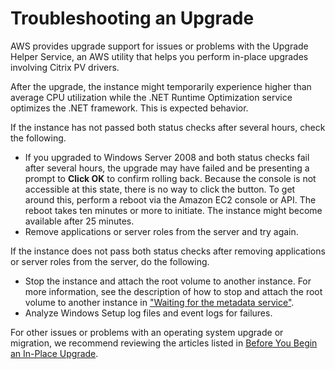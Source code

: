 # Troubleshooting an Upgrade<a name="os-upgrade-trbl"></a>

AWS provides upgrade support for issues or problems with the Upgrade Helper Service, an AWS utility that helps you perform in\-place upgrades involving Citrix PV drivers\.

After the upgrade, the instance might temporarily experience higher than average CPU utilization while the \.NET Runtime Optimization service optimizes the \.NET framework\. This is expected behavior\.

If the instance has not passed both status checks after several hours, check the following\.
+ If you upgraded to Windows Server 2008 and both status checks fail after several hours, the upgrade may have failed and be presenting a prompt to **Click OK** to confirm rolling back\. Because the console is not accessible at this state, there is no way to click the button\. To get around this, perform a reboot via the Amazon EC2 console or API\. The reboot takes ten minutes or more to initiate\. The instance might become available after 25 minutes\.
+ Remove applications or server roles from the server and try again\.

If the instance does not pass both status checks after removing applications or server roles from the server, do the following\.
+ Stop the instance and attach the root volume to another instance\. For more information, see the description of how to stop and attach the root volume to another instance in ["Waiting for the metadata service"](common-messages.md#metadata-unavailable)\.
+ Analyze Windows Setup log files and event logs for failures\. 

For other issues or problems with an operating system upgrade or migration, we recommend reviewing the articles listed in [Before You Begin an In\-Place Upgrade](os-inplaceupgrade.md#os-upgrade-before)\.